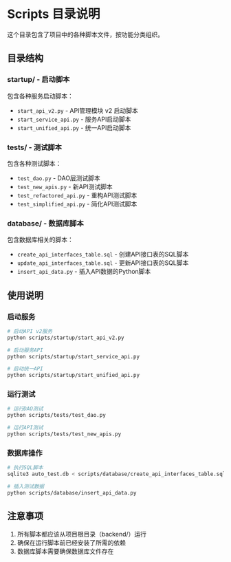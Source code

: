 # Scripts 目录说明

这个目录包含了项目中的各种脚本文件，按功能分类组织。

## 目录结构

### startup/ - 启动脚本
包含各种服务启动脚本：
- `start_api_v2.py` - API管理模块 v2 启动脚本
- `start_service_api.py` - 服务API启动脚本
- `start_unified_api.py` - 统一API启动脚本

### tests/ - 测试脚本
包含各种测试脚本：
- `test_dao.py` - DAO层测试脚本
- `test_new_apis.py` - 新API测试脚本
- `test_refactored_api.py` - 重构API测试脚本
- `test_simplified_api.py` - 简化API测试脚本

### database/ - 数据库脚本
包含数据库相关的脚本：
- `create_api_interfaces_table.sql` - 创建API接口表的SQL脚本
- `update_api_interfaces_table.sql` - 更新API接口表的SQL脚本
- `insert_api_data.py` - 插入API数据的Python脚本

## 使用说明

### 启动服务
```bash
# 启动API v2服务
python scripts/startup/start_api_v2.py

# 启动服务API
python scripts/startup/start_service_api.py

# 启动统一API
python scripts/startup/start_unified_api.py
```

### 运行测试
```bash
# 运行DAO测试
python scripts/tests/test_dao.py

# 运行API测试
python scripts/tests/test_new_apis.py
```

### 数据库操作
```bash
# 执行SQL脚本
sqlite3 auto_test.db < scripts/database/create_api_interfaces_table.sql

# 插入测试数据
python scripts/database/insert_api_data.py
```

## 注意事项

1. 所有脚本都应该从项目根目录（backend/）运行
2. 确保在运行脚本前已经安装了所需的依赖
3. 数据库脚本需要确保数据库文件存在